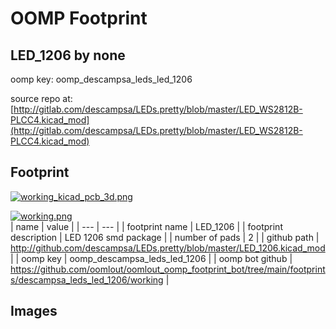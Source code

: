 # OOMP Footprint  
## LED_1206  by none  
  
oomp key: oomp_descampsa_leds_led_1206  
  
source repo at: [http://gitlab.com/descampsa/LEDs.pretty/blob/master/LED_WS2812B-PLCC4.kicad_mod](http://gitlab.com/descampsa/LEDs.pretty/blob/master/LED_WS2812B-PLCC4.kicad_mod)  
## Footprint  
  
[![working_kicad_pcb_3d.png](working_kicad_pcb_3d_600.png)](working_kicad_pcb_3d.png)  
  
[![working.png](working_600.png)](working.png)  
| name | value | 
| --- | --- | 
| footprint name | LED_1206 | 
| footprint description | LED 1206 smd package | 
| number of pads | 2 | 
| github path | http://github.com/descampsa/LEDs.pretty/blob/master/LED_1206.kicad_mod | 
| oomp key | oomp_descampsa_leds_led_1206 | 
| oomp bot github | https://github.com/oomlout/oomlout_oomp_footprint_bot/tree/main/footprints/descampsa_leds_led_1206/working | 
## Images  
